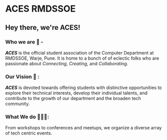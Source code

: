 # ACES RMDSSOE
## Hey there, we're ACES!

### Who we are 🚀 -

***ACES*** is the official student association of the Computer Department at RMDSSOE, Warje, Pune. 
It is home to a bunch of of eclectic folks who are passionate about _Connecting_, _Creating_, and _Collaborating_.

### Our Vision 🎯 :

***ACES*** is devoted towards offering students with distinctive opportunities to explore their technical interests, develop their individual talents, and contribute to the growth of our department and the broaden tech community.

### What We do 👨🏻‍💻:

From workshops to conferences and meetups, we organize a diverse array of tech centric events.

